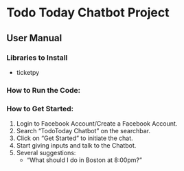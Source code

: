 # Todo Today Chatbot Project 

## User Manual 
### Libraries to Install

- ticketpy


### How to Run the Code: 

### How to Get Started: 
1. Login to Facebook Account/Create a Facebook Account.
2. Search “TodoToday Chatbot” on the searchbar.
3. Click on “Get Started” to initiate the chat. 
4. Start giving inputs and talk to the Chatbot.
5. Several suggestions: 
    - “What should I do in Boston at 8:00pm?”


